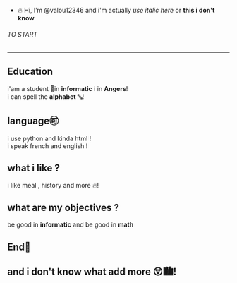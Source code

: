 - 🔥 Hi, I’m @valou12346 and i'm actually *use italic here* or **this i don't know**


<h6>TO START</h6>


------------------------------------------------------------------------------------
## Education
  i'am a student 📘in **informatic** ℹ️ in **Angers**!  
  i can spell the **alphabet** 🔤!  
## language🉑    
  i use python and kinda html !  
  i speak french and english !  
## what i like ?  
i like meal , history and more 🔥!  
## what are my objectives ?
be good in **informatic** and be good in **math**
## End🏤  
  and i don't know what add more 😲🏙️!  
------------------------------------------------------------------------------------


<!---
valou12346/valou12346 is a ✨ special ✨ repository because its `README.md` (this file) appears on your GitHub profile.
You can click the Preview link to take a look at your changes.
--->
